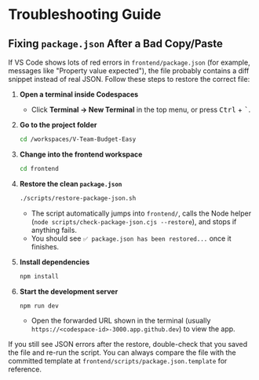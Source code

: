 # Troubleshooting Guide

## Fixing `package.json` After a Bad Copy/Paste

If VS Code shows lots of red errors in `frontend/package.json` (for example, messages like "Property value expected"), the file probably contains a diff snippet instead of real JSON. Follow these steps to restore the correct file:

1. **Open a terminal inside Codespaces**
   * Click **Terminal → New Terminal** in the top menu, or press <kbd>Ctrl</kbd> + <kbd>`</kbd>.

2. **Go to the project folder**
   ```bash
   cd /workspaces/V-Team-Budget-Easy
   ```

3. **Change into the frontend workspace**
   ```bash
   cd frontend
   ```

4. **Restore the clean `package.json`**
   ```bash
   ./scripts/restore-package-json.sh
   ```
   * The script automatically jumps into `frontend/`, calls the Node helper (`node scripts/check-package-json.cjs --restore`), and stops if anything fails.
   * You should see `✅ package.json has been restored...` once it finishes.

5. **Install dependencies**
   ```bash
   npm install
   ```

6. **Start the development server**
   ```bash
   npm run dev
   ```
   * Open the forwarded URL shown in the terminal (usually `https://<codespace-id>-3000.app.github.dev`) to view the app.

If you still see JSON errors after the restore, double-check that you saved the file and re-run the script. You can always compare the file with the committed template at `frontend/scripts/package.json.template` for reference.
